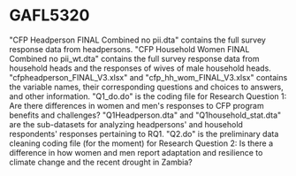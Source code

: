 # GAFL5320
"CFP Headperson FINAL Combined no pii.dta" contains the full survey response data from headpersons.
"CFP Household Women FINAL Combined no pii_wt.dta" contains the full survey response data from household heads and the responses of wives of male household heads.
"cfpheadperson_FINAL_V3.xlsx" and "cfp_hh_wom_FINAL_V3.xlsx" contains the variable names, their corresponding questions and choices to answers, and other information.
"Q1_do.do" is the coding file for Research Question 1: Are there differences in women and men's responses to CFP program benefits and challenges? 
"Q1Headperson.dta" and "Q1household_stat.dta" are the sub-datasets for analyzing headpersons' and household respondents' responses pertaining to RQ1.
"Q2.do" is the preliminary data cleaning coding file (for the moment) for Research Question 2: Is there a difference in how women and men report adaptation and resilience to climate change and the recent drought in Zambia? 
